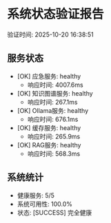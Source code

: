 # 系统状态验证报告
验证时间: 2025-10-20 16:38:51

## 服务状态
- [OK] 应急服务: healthy
  - 响应时间: 4007.6ms
- [OK] 知识图谱服务: healthy
  - 响应时间: 267.1ms
- [OK] Ollama服务: healthy
  - 响应时间: 676.1ms
- [OK] 缓存服务: healthy
  - 响应时间: 265.9ms
- [OK] RAG服务: healthy
  - 响应时间: 568.3ms

## 系统统计
- 健康服务: 5/5
- 系统可用性: 100.0%
- 状态: [SUCCESS] 完全健康